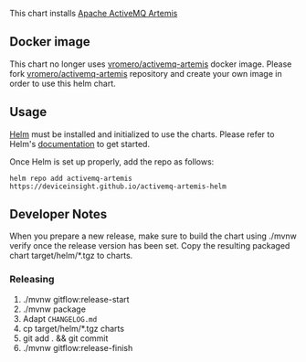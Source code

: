 This chart installs [Apache ActiveMQ Artemis](https://activemq.apache.org/components/artemis/)

## Docker image
This chart no longer uses [vromero/activemq-artemis](https://github.com/vromero/activemq-artemis-docker) docker image. 
Please fork [vromero/activemq-artemis](https://github.com/vromero/activemq-artemis-docker) repository and create your own image in order to use this helm chart.

## Usage

[Helm](https://helm.sh) must be installed and initialized to use the charts.
Please refer to Helm's [documentation](https://helm.sh/docs/) to get started.

Once Helm is set up properly, add the repo as follows:

```console
helm repo add activemq-artemis https://deviceinsight.github.io/activemq-artemis-helm
```

## Developer Notes
When you prepare a new release, make sure to build the chart using ./mvnw verify once the release version has been set. Copy the resulting packaged chart target/helm/*.tgz to charts.

### Releasing
1) ./mvnw gitflow:release-start
2) ./mvnw package
3) Adapt `CHANGELOG.md`
4) cp target/helm/*.tgz charts  
5) git add . && git commit
6) ./mvnw gitflow:release-finish